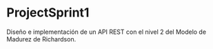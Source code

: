 # ProjectSprint1
Diseño e implementación de un API REST con el nivel 2 del Modelo de Madurez de Richardson.
